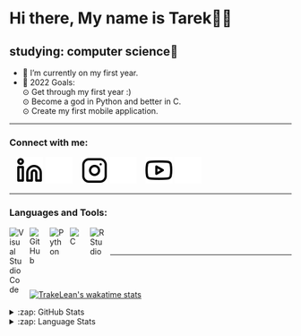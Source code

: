 # Hi there, My name is Tarek👋🏼

## studying: computer science🔬
- 🌱 I’m currently on my first year.
- 🥅 2022 Goals:<br /> 
    ⊙ Get through my first year :)<br /> 
    ⊙ Become a god in Python and better in C.<br /> 
    ⊙ Create my first mobile application.<br /> 

---

### Connect with me:

&nbsp;&nbsp;
[![website](./img/linkedin-light.svg)](https://www.linkedin.com/in/tarek-lein-976446225/#gh-light-mode-only)
[![website](./img/linkedin-dark.svg)](https://www.linkedin.com/in/tarek-lein-976446225/#gh-dark-mode-only)
&nbsp;&nbsp;
[![website](./img/instagram-light.svg)](https://www.instagram.com/Sjeikentarak#gh-light-mode-only)
[![website](./img/instagram-dark.svg)](https://www.instagram.com/Sjeikentarak#gh-dark-mode-only)
&nbsp;&nbsp;
[![website](./img/youtube-light.svg)](https://youtu.be/rU-X6t8clp0#gh-light-mode-only)
[![website](./img/youtube-dark.svg)](https://youtu.be/rU-X6t8clp0#gh-dark-mode-only)

---

### Languages and Tools:

<img align="left" alt="Visual Studio Code" width="26px" src="https://cdn.jsdelivr.net/gh/devicons/devicon/icons/vscode/vscode-original.svg" style="padding-right:10px;" />

<img align="left" alt="GitHub" width="26px" src="https://user-images.githubusercontent.com/3369400/139448065-39a229ba-4b06-434b-bc67-616e2ed80c8f.png" style="padding-right:10px;" />

<img align="left" alt="Python" width="26px" src="https://cdn.jsdelivr.net/gh/devicons/devicon/icons/python/python-original.svg" style="padding-right:10px;" />

<img align="left" alt="C" width="26px" src="https://cdn.jsdelivr.net/gh/devicons/devicon/icons/c/c-original.svg" style="padding-right:10px;" />

<img align="left" alt="RStudio" width="26px" src="https://cdn.jsdelivr.net/gh/devicons/devicon/icons/rstudio/rstudio-original.svg" style="padding-right:10px;" />

<br />
<br />

---

<br />

<br />

[![TrakeLean's wakatime stats](https://github-readme-stats.vercel.app/api/wakatime?username=TrakeLean)](https://github.com/TrakeLean/github-readme-stats)


<details>
  <summary>:zap: GitHub Stats</summary>

  <img align="left" alt="TrakeLean's GitHub Stats" src="https://github-readme-stats.vercel.app/api?username=TrakeLean&show_icons=true&hide_border=true&title_color=000000&icon_color=f05237&bg_color=f7f7f7&text_color=000000&border_color=0c1a25" />

</details>

<details>
  <summary>:zap: Language Stats</summary>

[![Top Langs](https://github-readme-stats.vercel.app/api/top-langs/?username=trakelean&layout=compact&show_icons=true&hide_border=true)](https://github.com/TrakeLean/github-readme-stats)

</details>
<br />

[youtube]: https://www.youtube.com/watch?v=EdXjLVVa3no
[instagram]: https://www.instagram.com/Sjeikentarak
[linkedin]: https://www.linkedin.com/in/tarek-lein-976446225/
